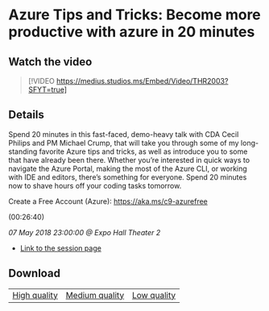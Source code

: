 # Azure Tips and Tricks: Become more productive with azure in 20 minutes

## Watch the video
> [!VIDEO https://medius.studios.ms/Embed/Video/THR2003?SFYT=true]

## Details

<p>Spend 20 minutes in this fast-faced, demo-heavy talk with CDA Cecil Philips and PM Michael Crump, that will take you through some of my long-standing favorite Azure tips and tricks, as well as introduce you to some that have already been there. Whether you’re interested in quick ways to navigate the Azure Portal, making the most of the Azure CLI, or working with IDE and editors, there’s something for everyone. Spend 20 minutes now to shave hours off your coding tasks tomorrow.</p><p>Create a Free Account (Azure): <a href="https://aka.ms/c9-azurefree">https://aka.ms/c9-azurefree</a></p> (00:26:40)

*07 May 2018 23:00:00 @ Expo Hall Theater 2*

- [Link to the session page](https://channel9.msdn.com/Events/Build/2018/THR2003)

## Download

||||
|:--:|:----:|:-:|
|[High quality](https://sec.ch9.ms/ch9/99c5/5a71de47-96b2-4129-8be0-e77b558899c5/THR2003_high.mp4)|[Medium quality](https://sec.ch9.ms/ch9/99c5/5a71de47-96b2-4129-8be0-e77b558899c5/THR2003_mid.mp4)|[Low quality](https://sec.ch9.ms/ch9/99c5/5a71de47-96b2-4129-8be0-e77b558899c5/THR2003.mp4)